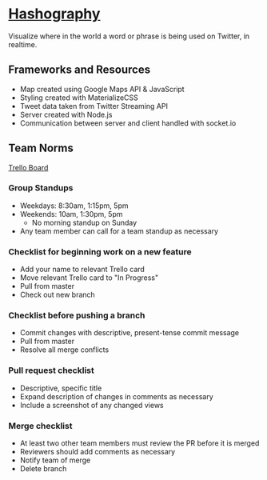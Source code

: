 # [Hashography](https://hashography.herokuapp.com/)

Visualize where in the world a word or phrase is being used on Twitter, in realtime.

## Frameworks and Resources
- Map created using Google Maps API & JavaScript
- Styling created with MaterializeCSS
- Tweet data taken from Twitter Streaming API
- Server created with Node.js
- Communication between server and client handled with socket.io

## Team Norms

[Trello Board](https://trello.com/b/5RKxgcpV/hashography)

### Group Standups
- Weekdays: 8:30am, 1:15pm, 5pm
- Weekends: 10am, 1:30pm, 5pm
  * No morning standup on Sunday
- Any team member can call for a team standup as necessary

### Checklist for beginning work on a new feature
- Add your name to relevant Trello card
- Move relevant Trello card to "In Progress"
- Pull from master
- Check out new branch

### Checklist before pushing a branch
- Commit changes with descriptive, present-tense commit message
- Pull from master
- Resolve all merge conflicts

### Pull request checklist
- Descriptive, specific title
- Expand description of changes in comments as necessary
- Include a screenshot of any changed views

### Merge checklist
- At least two other team members must review the PR before it is merged
- Reviewers should add comments as necessary
- Notify team of merge
- Delete branch